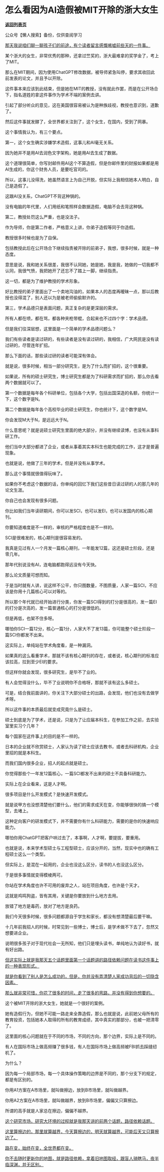 # 怎么看因为AI造假被MIT开除的浙大女生

[**返回列表页**](/gzh/记忆承载)

公众号【懒人搜索】备份，仅供查阅学习

[那天我说咱们聊一聊孩子们的前途，有个读者留言感慨唏嘘前些天的一件事。](https://mp.weixin.qq.com/s?__biz=MzU3NDc5Nzc0NQ==&mid=2247529742&idx=1&sn=d7b78a887b8653739372c82973dd6266&scene=21#wechat_redirect)

某个浙大的女生，非常优秀的那种，还拿过竺奖的，浙大最难拿的奖学金了，考上了MIT。  

那么在MIT期间，因为使用ChatGPT修改数据，被导师紧急叫停，要求其收回此前发表的论文，并且予以开除。  

这件事本来应该到此结束，但是她在MIT的教授，没有就此作罢，而是在公开场合下，指名道姓的拿这件事作为学术不端的案例去讲。  

引起了部分听众的意见，这在美国很容易被认为是种族歧视，教授也意识到，道歉了。

然后这件事就发酵了，全世界都关注到了，这个女生，在国内，受到了网暴。  

这个事情我认为，有三个要点。

第一，这个女生确实涉嫌学术造假，这事儿和AI毫无关系。

因为她并不是用AI去润色文字架构，她是用AI去生成了数据。  

这个道理很简单，你写封邮件用AI这个不算造假，但是你邮件里的财报如果都是用AI生成的，你这个财务人员，是要吃官司的。  

所以，这事儿没得洗，她虽然语言上为自己开脱，但实际上我相信她本人明白，自己是造假了。  

这跟AI没关系，ChatGPT不背这种锅的。

没有电脑的年代里，人们用纸和笔照样会数据造假，电脑不会去背这种锅。

第二，教授处罚这么严重，也是没法子。

作为导师，你是第二作者，严格意义上讲，你弟子造假等同于你造假。  

教授很多时候也是为了自保。

包括教授此后在公开场合下继续指责被开除的前弟子，我想，很多时候，就是一种态度。

意思是说，我和她关系很差，我很不认同她，她是她，我是我，她做的一切我都不认同，我很气愤，我把她开了还忘不了踏上一脚，继续指责。

这一切，都是为了维护教授的学术形象。  

好比教授的弟子里面出了一个卖地沟油的，如果本人的态度再暧昧一点，那以后教授也没得混了，别人还以为是被老师偷偷默许的。  

第三，学术品德只是表面问题，真正复杂的是更深层的需求。  

所有人都在喷，都在骂，都各种夹枪带棍，合起来也不过四个字：学术品德。

但是我们往深层想，这里面是一个简单的学术品德问题么？  

我们有些读者是读过研的，有些读者是没有读过研的，我相信，广大网民是没有读过研的，尽管连年扩招。

那么下面的话，那些读过研的读者可能深有体会。

就是说，很多时候，相当一部分研究生，是为了什么而扩招的，这个很重要。  

如果说，所有的硕士研究生，博士研究生都是为了科研需求而扩招的，那么你去看两个数据就可以了。  

第一个数据是每年各个科研单位，包括各个大学，包括出国深造的名额，你统计一下，这个数字是N。

第二个数据是每年各个高校毕业的硕士研究生，你也统计下，这个数字是M。  

你会发现M大于N，是远远大于N。  

什么意思呢？就是说硕士研究生里面的绝大部分，并没有继续读博，也没有从事科研工作。  

他们当中大部分都进了企业，或者从事着其实本科生也能完成的工作，这才是普遍现象。  

也就是说，他做了三年的学术，但是并没有从事学术。  

那么这个事情就很值得玩味了。  

如果你不考虑这个数据的话，你单纯的回忆下我们这些昔日读过研的人的那几年的论文生涯。

你自己也会发现有很多问题。  

你比如我们当年读研期间，你可以发SCI，也可以发EI，也可以发国内的核心期刊。  

你要知道难度是不一样的，审核的严格程度也是不一样的。  

SCI是很难发的，核心期刊是很容易发的。  

我真是见过有人一个月发一篇核心期刊，一年能发12篇，这还是硕士阶段，还是零几年。  

那年代别说没有AI，连电脑都跑得远没有今天快。  

那么论文质量可想而知。  

于是当时就有人讲，说这样不公平，你只图数量，不图质量，人家一篇SCI，不应该是你用十几篇核心可以对等的。

所以那个年代就已经开始进行分类，你发一篇SCI得到的打分是很高的，发一篇EI的打分是次高的，发一篇普通核心的打分是很低的。  

但是再低，也架不住多呀。

哪怕你SCI一篇12分，核心一篇1分，人家大不了发13篇，你可能整个硕士阶段一篇SCI你都发不出来。  

这实际上，单纯站在学术角度看，是一种漏洞。

如果真的这么看重学术，那就不该有核心期刊的存在，或者说，核心期刊的标准应该拉高，拉到至少EI的要求。

但这样你就会发现，很多研究生，是毕不了业的。  

有人会觉得没什么，毕不了业说明你不合格呀，那就不该有这么多硕士。  

可是，结合我前面讲的，你关注下大部分硕士的出路，会发现，他们也没有去做学术呀。  

所以这件事的本质最后就变成究竟什么是硕士。  

硕士到底是为了学术，还是说，只是为了让应届本科生，在参加工作之前，去实验室里实习个几年？  

每个国家在这件事上的目的是不一样的。  

日本的企业就不欣赏硕士，人家认为读了硕士应该去教书，或者去科研机构，企业里招的就是本科生。

而我们国内很多企业，招人的起点就是硕士。  

你觉得那些个一年发12篇核心，一篇SCI都发不出来的硕士不具备科研能力。  

实际上在企业看来，这是人才啊。

很多项目是什么开发模式？是快速开发模式。  

就是说甲方也没想清楚他们要什么，他们的需求成天在变，你能够很快的搞一个模型，去堵上。  

这种定向客户的研发模式下，并不需要你有什么科研能力，需要的是你的快速响应能力。

哪怕你用ChatGPT把客户哄过去了，本事啊，人才啊，要提拔，要重用。  

也就是说，本来学术型硕士与工程型硕士，应该分开的，当然，现实中也的确有工程硕士这么一个类型。  

但实际上，是混在一起用的，企业也没这么区分，读书的人也没这么区分。

于是很多事情就变得模棱两可。  

你站在学术角度也许不可用的废弃之人，站在项目角度，也许是个天才。

这就是鸡鸣狗盗，皆有其用，关键是你要放到什么地方去用。  

放错了地方是毒药，放对了地方是良药。  

我们今天很多时候，很多问题都源自于学生和家长，都没有想清楚最后要干嘛。

十几年前我招人的时候，时常见到一些博士，博士后，是学术做不下去了，忽然又想要进企业。

说明很多孩子对于现代社会一无所知，他们只是埋头读书，单纯地认为读好书，就有好出路。  

[但这实际上就是我那天五个话题里面第一个话题讲的路径依赖问题在读书这件事上的一种表现形式。](https://mp.weixin.qq.com/s?__biz=MzU3NDc5Nzc0NQ==&mid=2247529742&idx=1&sn=d7b78a887b8653739372c82973dd6266&scene=21#wechat_redirect)

[就是你看到了别人是怎么成功的，但是，你并没有弄清楚人家成功背后的一切隐含因素。  
](https://mp.weixin.qq.com/s?__biz=MzU3NDc5Nzc0NQ==&mid=2247529742&idx=1&sn=d7b78a887b8653739372c82973dd6266&scene=21#wechat_redirect)

[那么就非常可惜，你花了很多的时间，走了很多的弯路，并没有得到你想要的。](https://mp.weixin.qq.com/s?__biz=MzU3NDc5Nzc0NQ==&mid=2247529742&idx=1&sn=d7b78a887b8653739372c82973dd6266&scene=21#wechat_redirect)

这个被MIT开除的浙大女生，她就是一个很好的案例。  

她有造假行为，但她不可能一路走来全靠造假，那么也就是说，此前她父母所有的教育投资，包括她本人取得的所有的教育成绩，其中真实的那部分，也被一把清零了。  

这里面的核心问题就在于不同的市场，不同的方向，那个边界，实际上是不同的。  

有人在国际市场上做高频赚了很多钱，有人在国际市场上做高频被FBI抓去踩缝纫机了。

为什么？

因为每一个局部市场，每一个具体操作策略的边界是不同的，那个分支下的规定，都是有区别的。  

你用A1方案在A市场里，就叫做擦边，放到B市场里，就叫做越界。

你用A2方案在A市场里，就叫做越界，放到B市场里，偏偏又只算擦边。

所谓的高手就是人家总在擦边，偏偏不越界。  

[这个研究市场，研究大环境的过程就是我那天讲的前两个话题，路径依赖话题。](https://mp.weixin.qq.com/s?__biz=MzU3NDc5Nzc0NQ==&mid=2247529742&idx=1&sn=d7b78a887b8653739372c82973dd6266&scene=21#wechat_redirect)

[这里算擦边的，那里就算越界，今天算擦边的，明天就算越界，可能后天又只算擦边了。  
](https://mp.weixin.qq.com/s?__biz=MzU3NDc5Nzc0NQ==&mid=2247529742&idx=1&sn=d7b78a887b8653739372c82973dd6266&scene=21#wechat_redirect)

[路在变，始终在变，全世界都在变。  
](https://mp.weixin.qq.com/s?__biz=MzU3NDc5Nzc0NQ==&mid=2247529742&idx=1&sn=d7b78a887b8653739372c82973dd6266&scene=21#wechat_redirect)

[你不去随时更新你的地图，就是路径依赖，拿着旧地图取经，跟盲人骑瞎马，夜半临深渊，并无区别。](https://mp.weixin.qq.com/s?__biz=MzU3NDc5Nzc0NQ==&mid=2247529742&idx=1&sn=d7b78a887b8653739372c82973dd6266&scene=21#wechat_redirect)

